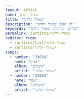 ```yaml
---
layout: artist
name: שאולי וולדנר
title: "שאולי וולדנר"
description: "דף האמן שאולי וולדנר"
keywords: "שירים, מוזיקה, שאולי וולדנר"
permalink: /artists/שאולי-וולדנר
redirect_from:
  - /artists/list/שאולי וולדנר
  - /artists/שאולי-וולדנר/
songs:
  - number: "33054"
    name: "אבינו"
    album: "סינגלים"
    artist: "שאולי וולדנר"
  - number: "33055"
    name: "אמן"
    album: "סינגלים"
    artist: "שאולי וולדנר"
---
```

